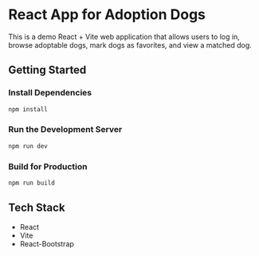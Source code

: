 # React App for Adoption Dogs 

This is a demo React + Vite web application that allows users to log in, browse adoptable dogs, mark dogs as favorites, and view a matched dog. 

## Getting Started

### Install Dependencies
```bash
npm install
```

### Run the Development Server
```bash
npm run dev
```

### Build for Production
```bash
npm run build
```

## Tech Stack
- React
- Vite
- React-Bootstrap
